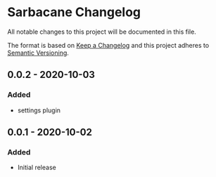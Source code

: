 # Sarbacane Changelog

All notable changes to this project will be documented in this file.

The format is based on [Keep a Changelog](http://keepachangelog.com/) and this project adheres to [Semantic Versioning](http://semver.org/).

## 0.0.2 - 2020-10-03
### Added
- settings plugin
## 0.0.1 - 2020-10-02
### Added
- Initial release
